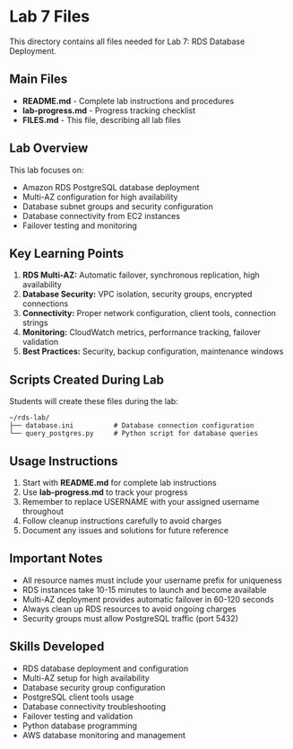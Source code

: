 # Lab 7 Files

This directory contains all files needed for Lab 7: RDS Database Deployment.

## Main Files

- **README.md** - Complete lab instructions and procedures
- **lab-progress.md** - Progress tracking checklist
- **FILES.md** - This file, describing all lab files

## Lab Overview

This lab focuses on:
- Amazon RDS PostgreSQL database deployment
- Multi-AZ configuration for high availability
- Database subnet groups and security configuration
- Database connectivity from EC2 instances
- Failover testing and monitoring

## Key Learning Points

1. **RDS Multi-AZ:** Automatic failover, synchronous replication, high availability
2. **Database Security:** VPC isolation, security groups, encrypted connections
3. **Connectivity:** Proper network configuration, client tools, connection strings
4. **Monitoring:** CloudWatch metrics, performance tracking, failover validation
5. **Best Practices:** Security, backup configuration, maintenance windows

## Scripts Created During Lab

Students will create these files during the lab:

```
~/rds-lab/
├── database.ini          # Database connection configuration
└── query_postgres.py     # Python script for database queries
```

## Usage Instructions

1. Start with **README.md** for complete lab instructions
2. Use **lab-progress.md** to track your progress
3. Remember to replace USERNAME with your assigned username throughout
4. Follow cleanup instructions carefully to avoid charges
5. Document any issues and solutions for future reference

## Important Notes

- All resource names must include your username prefix for uniqueness
- RDS instances take 10-15 minutes to launch and become available
- Multi-AZ deployment provides automatic failover in 60-120 seconds
- Always clean up RDS resources to avoid ongoing charges
- Security groups must allow PostgreSQL traffic (port 5432)

## Skills Developed

- RDS database deployment and configuration
- Multi-AZ setup for high availability
- Database security group configuration
- PostgreSQL client tools usage
- Database connectivity troubleshooting
- Failover testing and validation
- Python database programming
- AWS database monitoring and management

